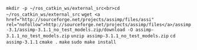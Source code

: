 ```mkdir -p ~/ros_catkin_ws/external_src<br>cd ~/ros_catkin_ws/external_src```
```wget <a href="http://sourceforge.net/projects/assimp/files/assi" rel="nofollow">http://sourceforge.net/projects/assimp/files</a>/assimp-3.1/assimp-3.1.1_no_test_models.zip/download -O assimp-3.1.1_no_test_models.zip```
```unzip assimp-3.1.1_no_test_models.zip```
```cd assimp-3.1.1```
```cmake .```
```make```
```sudo make install```